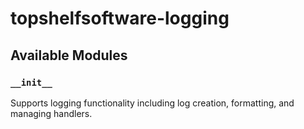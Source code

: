 # topshelfsoftware-logging

## Available Modules

### `__init__`

Supports logging functionality including log creation, formatting, and managing handlers.
